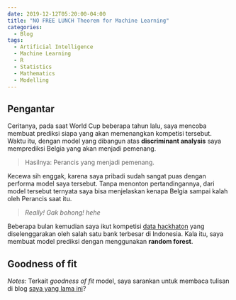```yaml
---
date: 2019-12-12T05:20:00-04:00
title: "NO FREE LUNCH Theorem for Machine Learning"
categories:
  - Blog
tags:
  - Artificial Intelligence
  - Machine Learning
  - R
  - Statistics
  - Mathematics
  - Modelling
---
```


## Pengantar

Ceritanya, pada saat World Cup beberapa tahun lalu, saya mencoba membuat prediksi siapa yang akan memenangkan kompetisi tersebut. Waktu itu, dengan model yang dibangun atas __discriminant analysis__ saya memprediksi Belgia yang akan menjadi pemenang.

> Hasilnya: Perancis yang menjadi pemenang.

Kecewa sih enggak, karena saya pribadi sudah sangat puas dengan performa model saya tersebut. Tanpa menonton pertandingannya, dari model tersebut ternyata saya bisa menjelaskan kenapa Belgia sampai kalah oleh Perancis saat itu. 

> _Really! Gak bohong! hehe_

Beberapa bulan kemudian saya ikut kompetisi [data hackhaton](https://wp.me/p6nlXw-ef) yang diselenggarakan oleh salah satu bank terbesar di Indonesia. Kala itu, saya membuat model prediksi dengan menggunakan __random forest__.

## Goodness of fit


_Notes:_
Terkait _goodness of fit_ model, saya sarankan untuk membaca tulisan di blog [saya yang lama ini](https://passingthroughresearcher.wordpress.com/2015/06/29/failure-formula-overfitting-the-earthquake/)?
